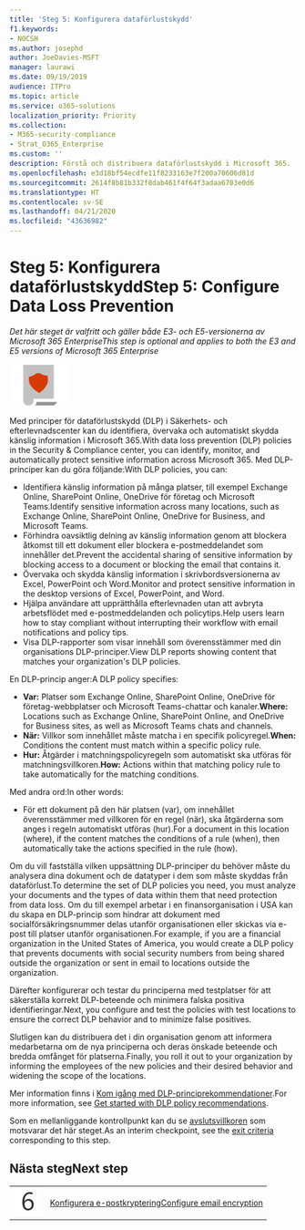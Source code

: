 ```yaml
---
title: 'Steg 5: Konfigurera dataförlustskydd'
f1.keywords:
- NOCSH
ms.author: josephd
author: JoeDavies-MSFT
manager: laurawi
ms.date: 09/19/2019
audience: ITPro
ms.topic: article
ms.service: o365-solutions
localization_priority: Priority
ms.collection:
- M365-security-compliance
- Strat_O365_Enterprise
ms.custom: ''
description: Förstå och distribuera dataförlustskydd i Microsoft 365.
ms.openlocfilehash: e3d18bf54ecdfe11f8233163e7f200a70606d81d
ms.sourcegitcommit: 2614f8b81b332f8dab461f4f64f3adaa6703e0d6
ms.translationtype: HT
ms.contentlocale: sv-SE
ms.lasthandoff: 04/21/2020
ms.locfileid: "43636982"
---
```

# <a name="step-5-configure-data-loss-prevention"></a><span data-ttu-id="41eda-103">Steg 5: Konfigurera dataförlustskydd</span><span class="sxs-lookup"><span data-stu-id="41eda-103">Step 5: Configure Data Loss Prevention</span></span>

<span data-ttu-id="41eda-104">*Det här steget är valfritt och gäller både E3- och E5-versionerna av Microsoft 365 Enterprise*</span><span class="sxs-lookup"><span data-stu-id="41eda-104">*This step is optional and applies to both the E3 and E5 versions of Microsoft 365 Enterprise*</span></span>

![Fas 6: Informationsskydd](../media/deploy-foundation-infrastructure/infoprotection_icon-small.png)

<span data-ttu-id="41eda-106">Med principer för dataförlustskydd (DLP) i Säkerhets- och efterlevnadscenter kan du identifiera, övervaka och automatiskt skydda känslig information i Microsoft 365.</span><span class="sxs-lookup"><span data-stu-id="41eda-106">With data loss prevention (DLP) policies in the Security & Compliance center, you can identify, monitor, and automatically protect sensitive information across Microsoft 365.</span></span> <span data-ttu-id="41eda-107">Med DLP-principer kan du göra följande:</span><span class="sxs-lookup"><span data-stu-id="41eda-107">With DLP policies, you can:</span></span>

- <span data-ttu-id="41eda-108">Identifiera känslig information på många platser, till exempel Exchange Online, SharePoint Online, OneDrive för företag och Microsoft Teams.</span><span class="sxs-lookup"><span data-stu-id="41eda-108">Identify sensitive information across many locations, such as Exchange Online, SharePoint Online, OneDrive for Business, and Microsoft Teams.</span></span>
- <span data-ttu-id="41eda-109">Förhindra oavsiktlig delning av känslig information genom att blockera åtkomst till ett dokument eller blockera e-postmeddelandet som innehåller det.</span><span class="sxs-lookup"><span data-stu-id="41eda-109">Prevent the accidental sharing of sensitive information by blocking access to a document or blocking the email that contains it.</span></span>
- <span data-ttu-id="41eda-110">Övervaka och skydda känslig information i skrivbordsversionerna av Excel, PowerPoint och Word.</span><span class="sxs-lookup"><span data-stu-id="41eda-110">Monitor and protect sensitive information in the desktop versions of Excel, PowerPoint, and Word.</span></span>
- <span data-ttu-id="41eda-111">Hjälpa användare att upprätthålla efterlevnaden utan att avbryta arbetsflödet med e-postmeddelanden och policytips.</span><span class="sxs-lookup"><span data-stu-id="41eda-111">Help users learn how to stay compliant without interrupting their workflow with email notifications and policy tips.</span></span> 
- <span data-ttu-id="41eda-112">Visa DLP-rapporter som visar innehåll som överensstämmer med din organisations DLP-principer.</span><span class="sxs-lookup"><span data-stu-id="41eda-112">View DLP reports showing content that matches your organization's DLP policies.</span></span>

<span data-ttu-id="41eda-113">En DLP-princip anger:</span><span class="sxs-lookup"><span data-stu-id="41eda-113">A DLP policy specifies:</span></span>

- <span data-ttu-id="41eda-114">**Var:** Platser som Exchange Online, SharePoint Online, OneDrive för företag-webbplatser och Microsoft Teams-chattar och kanaler.</span><span class="sxs-lookup"><span data-stu-id="41eda-114">**Where:** Locations such as Exchange Online, SharePoint Online, and OneDrive for Business sites, as well as Microsoft Teams chats and channels.</span></span>
- <span data-ttu-id="41eda-115">**När:** Villkor som innehållet måste matcha i en specifik policyregel.</span><span class="sxs-lookup"><span data-stu-id="41eda-115">**When:** Conditions the content must match within a specific policy rule.</span></span>
- <span data-ttu-id="41eda-116">**Hur:** Åtgärder i matchningspolicyregeln som automatiskt ska utföras för matchningsvillkoren.</span><span class="sxs-lookup"><span data-stu-id="41eda-116">**How:** Actions within that matching policy rule to take automatically for the matching conditions.</span></span>

<span data-ttu-id="41eda-117">Med andra ord:</span><span class="sxs-lookup"><span data-stu-id="41eda-117">In other words:</span></span>

- <span data-ttu-id="41eda-118">För ett dokument på den här platsen (var), om innehållet överensstämmer med villkoren för en regel (när), ska åtgärderna som anges i regeln automatiskt utföras (hur).</span><span class="sxs-lookup"><span data-stu-id="41eda-118">For a document in this location (where), if the content matches the conditions of a rule (when), then automatically take the actions specified in the rule (how).</span></span>

<span data-ttu-id="41eda-119">Om du vill fastställa vilken uppsättning DLP-principer du behöver måste du analysera dina dokument och de datatyper i dem som måste skyddas från dataförlust.</span><span class="sxs-lookup"><span data-stu-id="41eda-119">To determine the set of DLP policies you need, you must analyze your documents and the types of data within them that need protection from data loss.</span></span> <span data-ttu-id="41eda-120">Om du till exempel arbetar i en finansorganisation i USA kan du skapa en DLP-princip som hindrar att dokument med socialförsäkringsnummer delas utanför organisationen eller skickas via e-post till platser utanför organisationen.</span><span class="sxs-lookup"><span data-stu-id="41eda-120">For example, if you are a financial organization in the United States of America, you would create a DLP policy that prevents documents with social security numbers from being shared outside the organization or sent in email to locations outside the organization.</span></span>

<span data-ttu-id="41eda-121">Därefter konfigurerar och testar du principerna med testplatser för att säkerställa korrekt DLP-beteende och minimera falska positiva identifieringar.</span><span class="sxs-lookup"><span data-stu-id="41eda-121">Next, you configure and test the policies with test locations to ensure the correct DLP behavior and to minimize false positives.</span></span>

<span data-ttu-id="41eda-122">Slutligen kan du distribuera det i din organisation genom att informera medarbetarna om de nya principerna och deras önskade beteende och bredda omfånget för platserna.</span><span class="sxs-lookup"><span data-stu-id="41eda-122">Finally, you roll it out to your organization by informing the employees of the new policies and their desired behavior and widening the scope of the locations.</span></span>

<span data-ttu-id="41eda-123">Mer information finns i [Kom igång med DLP-principrekommendationer](https://docs.microsoft.com/office365/securitycompliance/get-started-with-dlp-policy-recommendations).</span><span class="sxs-lookup"><span data-stu-id="41eda-123">For more information, see [Get started with DLP policy recommendations](https://docs.microsoft.com/office365/securitycompliance/get-started-with-dlp-policy-recommendations).</span></span>

<span data-ttu-id="41eda-124">Som en mellanliggande kontrollpunkt kan du se [avslutsvillkoren](infoprotect-exit-criteria.md#crit-infoprotect-step5) som motsvarar det här steget.</span><span class="sxs-lookup"><span data-stu-id="41eda-124">As an interim checkpoint, see the [exit criteria](infoprotect-exit-criteria.md#crit-infoprotect-step5) corresponding to this step.</span></span>

## <a name="next-step"></a><span data-ttu-id="41eda-125">Nästa steg</span><span class="sxs-lookup"><span data-stu-id="41eda-125">Next step</span></span>

|||
|:-------|:-----|
|![Steg 6](../media/stepnumbers/Step6.png)|[<span data-ttu-id="41eda-127">Konfigurera e-postkryptering</span><span class="sxs-lookup"><span data-stu-id="41eda-127">Configure email encryption</span></span>](infoprotect-email-encryption.md)|


